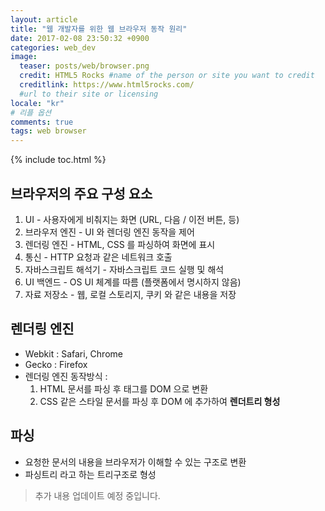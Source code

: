 ```yaml
---
layout: article
title: "웹 개발자를 위한 웹 브라우저 동작 원리"
date: 2017-02-08 23:50:32 +0900
categories: web_dev
image:
  teaser: posts/web/browser.png
  credit: HTML5 Rocks #name of the person or site you want to credit
  creditlink: https://www.html5rocks.com/
  #url to their site or licensing
locale: "kr"
# 리플 옵션
comments: true
tags: web browser
---
```

{% include toc.html %}

## 브라우저의 주요 구성 요소
1. UI - 사용자에게 비춰지는 화면 (URL, 다음 / 이전 버튼, 등)
2. 브라우저 엔진 - UI 와 렌더링 엔진 동작을 제어
3. 렌더링 엔진 - HTML, CSS 를 파싱하여 화면에 표시
4. 통신 - HTTP 요청과 같은 네트워크 호출
5. 자바스크립트 해석기 - 자바스크립트 코드 실행 및 해석
6. UI 백엔드 - OS UI 체계를 따름 (플랫폼에서 명시하지 않음)
7. 자료 저장소 - 웹, 로컬 스토리지, 쿠키 와 같은 내용을 저장

## 렌더링 엔진
- Webkit : Safari, Chrome
- Gecko : Firefox
- 렌더링 엔진 동작방식 :
  1. HTML 문서를 파싱 후 태그를 DOM 으로 변환
  2. CSS 같은 스타일 문서를 파싱 후 DOM 에 추가하여 **렌더트리 형성**

## 파싱
- 요청한 문서의 내용을 브라우저가 이해할 수 있는 구조로 변환
- 파싱트리 라고 하는 트리구조로 형성


> 추가 내용 업데이트 예정 중입니다.
